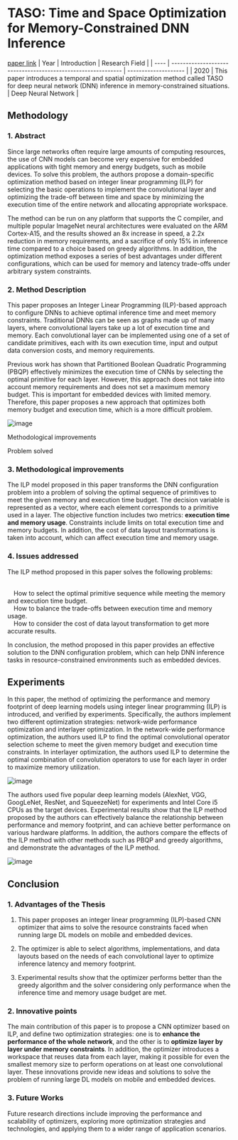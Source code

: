 # TASO: Time and Space Optimization for Memory-Constrained DNN Inference
[paper link](https://arxiv.org/pdf/2005.10709) 
| Year | Introduction                                                         | Research Field                 |
| ---- | ------------------------------------------------------------ | -------------------- |
| 2020 | This paper introduces a temporal and spatial optimization method called TASO for deep neural network (DNN) inference in memory-constrained situations.          | Deep Neural Network         |

## Methodology

### 1. Abstract
Since large networks often require large amounts of computing resources, the use of CNN models can become very expensive for embedded applications with tight memory and energy budgets, such as mobile devices. To solve this problem, the authors propose a domain-specific optimization method based on integer linear programming (ILP) for selecting the basic operations to implement the convolutional layer and optimizing the trade-off between time and space by minimizing the execution time of the entire network and allocating appropriate workspace. 

The method can be run on any platform that supports the C compiler, and multiple popular ImageNet neural architectures were evaluated on the ARM Cortex-A15, and the results showed an 8x increase in speed, a 2.2x reduction in memory requirements, and a sacrifice of only 15% in inference time compared to a choice based on greedy algorithms. In addition, the optimization method exposes a series of best advantages under different configurations, which can be used for memory and latency trade-offs under arbitrary system constraints.

### 2. Method Description 
This paper proposes an Integer Linear Programming (ILP)-based approach to configure DNNs to achieve optimal inference time and meet memory constraints. Traditional DNNs can be seen as graphs made up of many layers, where convolutional layers take up a lot of execution time and memory. Each convolutional layer can be implemented using one of a set of candidate primitives, each with its own execution time, input and output data conversion costs, and memory requirements.

Previous work has shown that Partitioned Boolean Quadratic Programming (PBQP) effectively minimizes the execution time of CNNs by selecting the optimal primitive for each layer. However, this approach does not take into account memory requirements and does not set a maximum memory budget. This is important for embedded devices with limited memory. Therefore, this paper proposes a new approach that optimizes both memory budget and execution time, which is a more difficult problem.

![image](https://github.com/user-attachments/assets/494773d1-8bd8-491b-9a13-6e56f3caa15d)

Methodological improvements


Problem solved

### 3. Methodological improvements
The ILP model proposed in this paper transforms the DNN configuration problem into a problem of solving the optimal sequence of primitives to meet the given memory and execution time budget. The decision variable is represented as a vector, where each element corresponds to a primitive used in a layer. The objective function includes two metrics: **execution time and memory usage**. Constraints include limits on total execution time and memory budgets. In addition, the cost of data layout transformations is taken into account, which can affect execution time and memory usage.

### 4. Issues addressed 
The ILP method proposed in this paper solves the following problems:

<br>&emsp;How to select the optimal primitive sequence while meeting the memory and execution time budget.
<br>&emsp;How to balance the trade-offs between execution time and memory usage.
<br>&emsp;How to consider the cost of data layout transformation to get more accurate results.

In conclusion, the method proposed in this paper provides an effective solution to the DNN configuration problem, which can help DNN inference tasks in resource-constrained environments such as embedded devices.

## Experiments
In this paper, the method of optimizing the performance and memory footprint of deep learning models using integer linear programming (ILP) is introduced, and verified by experiments. Specifically, the authors implement two different optimization strategies: network-wide performance optimization and interlayer optimization. In the network-wide performance optimization, the authors used ILP to find the optimal convolutional operator selection scheme to meet the given memory budget and execution time constraints. In interlayer optimization, the authors used ILP to determine the optimal combination of convolution operators to use for each layer in order to maximize memory utilization. 

![image](https://github.com/user-attachments/assets/2c7ec13d-78d1-4592-99a4-67b588224d49)

The authors used five popular deep learning models (AlexNet, VGG, GoogLeNet, ResNet, and SqueezeNet) for experiments and Intel Core i5 CPUs as the target devices. Experimental results show that the ILP method proposed by the authors can effectively balance the relationship between performance and memory footprint, and can achieve better performance on various hardware platforms. In addition, the authors compare the effects of the ILP method with other methods such as PBQP and greedy algorithms, and demonstrate the advantages of the ILP method.

![image](https://github.com/user-attachments/assets/519c9233-49b8-451a-bd7f-11da60b811cd)

## Conclusion

### 1. Advantages of the Thesis
  1. This paper proposes an integer linear programming (ILP)-based CNN optimizer that aims to solve the resource constraints faced when running large DL models on mobile and embedded devices.
  
  2. The optimizer is able to select algorithms, implementations, and data layouts based on the needs of each convolutional layer to optimize inference latency and memory footprint.
  
  3. Experimental results show that the optimizer performs better than the greedy algorithm and the solver considering only performance when the inference time and memory usage budget are met.

### 2. Innovative points
The main contribution of this paper is to propose a CNN optimizer based on ILP, and define two optimization strategies: one is to **enhance the performance of the whole network**, and the other is to **optimize layer by layer under memory constraints**. In addition, the optimizer introduces a workspace that reuses data from each layer, making it possible for even the smallest memory size to perform operations on at least one convolutional layer. These innovations provide new ideas and solutions to solve the problem of running large DL models on mobile and embedded devices. 

### 3. Future Works
Future research directions include improving the performance and scalability of optimizers, exploring more optimization strategies and technologies, and applying them to a wider range of application scenarios.    
